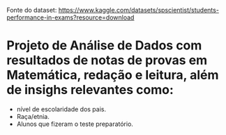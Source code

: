 Fonte do dataset: https://www.kaggle.com/datasets/spscientist/students-performance-in-exams?resource=download

# Projeto de Análise de Dados com resultados de notas de provas em Matemática, redação e leitura, além de insighs relevantes como:
 - nível de escolaridade dos pais.
 - Raça/etnia.
 - Alunos que fizeram o teste preparatório.
